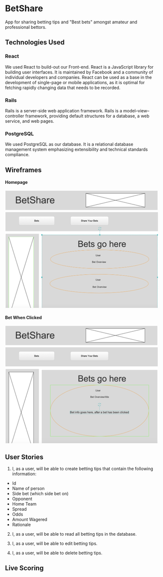 # BetShare
App for sharing betting tips and "Best bets" amongst amateur and professional bettors. 

## Technologies Used
### React
We used React to build-out our Front-end. React is a JavaScript library for building user interfaces. It is maintained by Facebook and a community of individual developers and companies. React can be used as a base in the development of single-page or mobile applications, as it is optimal for fetching rapidly changing data that needs to be recorded.

### Rails
Rails is a server-side web application framework. Rails is a model–view–controller framework, providing default structures for a database, a web service, and web pages.

### PostgreSQL
We used PostgreSQL as our database. It is a relational database management system emphasizing extensibility and technical standards compliance.

## Wireframes
#### Homepage
![Homepage](https://github.com/jvela924/Project-4/blob/master/app/assets/images/Screen%20Shot%202019-09-05%20at%208.22.23%20PM.png)

#### Bet When Clicked
![BetClicked](https://github.com/jvela924/Project-4/blob/master/app/assets/images/Screen%20Shot%202019-09-05%20at%208.23.36%20PM.png)


## User Stories

1. I, as a user, will be able to create betting tips that contain the following information: 

* Id 
* Name of person
* Side bet (which side bet on)
* Opponent
* Home Team
* Spread
* Odds
* Amount Wagered
* Rationale

2. I, as a user, will be able to read all betting tips in the database.

3. I, as a user, will be able to edit betting tips.

4. I, as a user, will be able to delete betting tips.

## Live Scoring


